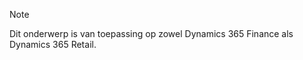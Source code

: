 > [!NOTE]
> Dit onderwerp is van toepassing op zowel Dynamics 365 Finance als Dynamics 365 Retail. 
